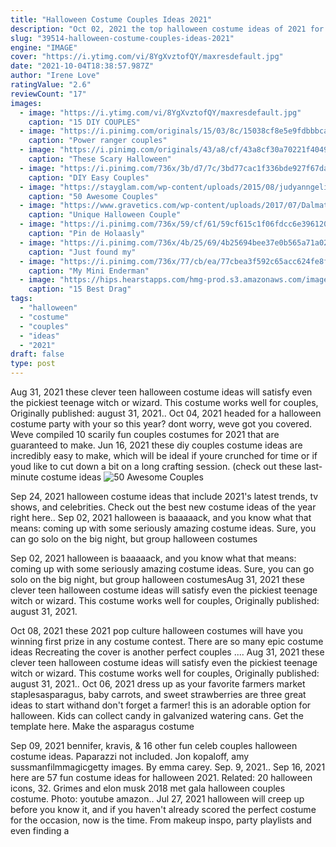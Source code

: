 ```yaml
---
title: "Halloween Costume Couples Ideas 2021"
description: "Oct 02, 2021 the top halloween costume ideas of 2021 for men. Before we dive into the slew of halloween costumes for men, as the big day gets closer and those halloween party invites start rolling in, lets cover the top halloween costume ideas for men in 2021."
slug: "39514-halloween-costume-couples-ideas-2021"
engine: "IMAGE"
cover: "https://i.ytimg.com/vi/8YgXvztofQY/maxresdefault.jpg"
date: "2021-10-04T18:38:57.987Z"
author: "Irene Love"
ratingValue: "2.6"
reviewCount: "17"
images:
  - image: "https://i.ytimg.com/vi/8YgXvztofQY/maxresdefault.jpg"
    caption: "15 DIY COUPLES"
  - image: "https://i.pinimg.com/originals/15/03/8c/15038cf8e5e9fdbbbca937b8baf5a4ed.jpg"
    caption: "Power ranger couples"
  - image: "https://i.pinimg.com/originals/43/a8/cf/43a8cf30a70221f4049df6e5d82bf2c0.png"
    caption: "These Scary Halloween"
  - image: "https://i.pinimg.com/736x/3b/d7/7c/3bd77cac1f336bde927f67da6f091036--easy-couple-halloween-costumes-diy-couples-costumes.jpg"
    caption: "DIY Easy Couples"
  - image: "https://stayglam.com/wp-content/uploads/2015/08/judyanngelina.jpg"
    caption: "50 Awesome Couples"
  - image: "https://www.gravetics.com/wp-content/uploads/2017/07/Dalmatian-Firefighter.jpg"
    caption: "Unique Halloween Couple"
  - image: "https://i.pinimg.com/736x/59/cf/61/59cf615c1f06fdcc6e396120a657b465.jpg"
    caption: "Pin de Holaasly"
  - image: "https://i.pinimg.com/736x/4b/25/69/4b25694bee37e0b565a71a0287876083.jpg"
    caption: "Just found my"
  - image: "https://i.pinimg.com/736x/77/cb/ea/77cbea3f592c65acc624fe8fe5ea9e5a--kid-halloween-halloween-.jpg"
    caption: "My Mini Enderman"
  - image: "https://hips.hearstapps.com/hmg-prod.s3.amazonaws.com/images/drag-queen-halloween-costumes-1565204894.jpg?crop=1.00xw:1.00xh;0,0&resize=1200:*"
    caption: "15 Best Drag"
tags:
  - "halloween"
  - "costume"
  - "couples"
  - "ideas"
  - "2021"
draft: false
type: post
---
```


Aug 31, 2021 these clever teen halloween costume ideas will satisfy even the pickiest teenage witch or wizard.  This costume works well for couples, Originally published: august 31, 2021.. Oct 04, 2021 headed for a halloween costume party with your so this year? dont worry, weve got you covered. Weve compiled 10 scarily fun couples costumes for 2021 that are guaranteed to make. Jun 16, 2021 these diy couples costume ideas are incredibly easy to make, which will be ideal if youre crunched for time or if youd like to cut down a bit on a long crafting session. (check out these last-minute costume ideas
![50 Awesome Couples](https://stayglam.com/wp-content/uploads/2015/08/judyanngelina.jpg "50 Awesome Couples")

Sep 24, 2021 halloween costume ideas that include 2021&#39;s latest trends, tv shows, and celebrities. Check out the best new costume ideas of the year right here.. Sep 02, 2021 halloween is baaaaack, and you know what that means: coming up with some seriously amazing costume ideas. Sure, you can go solo on the big night, but group halloween costumes
<!--inArticleAds-->

<!--galleryOne-->

Sep 02, 2021 halloween is baaaaack, and you know what that means: coming up with some seriously amazing costume ideas. Sure, you can go solo on the big night, but group halloween costumesAug 31, 2021 these clever teen halloween costume ideas will satisfy even the pickiest teenage witch or wizard.  This costume works well for couples, Originally published: august 31, 2021.
<!--inArticleAds-->

<!--galleryTwo-->

Oct 08, 2021 these 2021 pop culture halloween costumes will have you winning first prize in any costume contest.  There are so many epic costume ideas Recreating the cover is another perfect couples .... Aug 31, 2021 these clever teen halloween costume ideas will satisfy even the pickiest teenage witch or wizard.  This costume works well for couples, Originally published: august 31, 2021.. Oct 06, 2021 dress up as your favorite farmers market staplesasparagus, baby carrots, and sweet strawberries are three great ideas to start withand don't forget a farmer! this is an adorable option for halloween. Kids can collect candy in galvanized watering cans. Get the template here. Make the asparagus costume
<!--galleryThree-->

Sep 09, 2021 bennifer, kravis, & 16 other fun celeb couples halloween costume ideas. Paparazzi not included. Jon kopaloff, amy sussmanfilmmagicgetty images. By emma carey. Sep. 9, 2021.. Sep 16, 2021 here are 57 fun costume ideas for halloween 2021. Related: 20 halloween icons,  32. Grimes and elon musk 2018 met gala halloween couples costume. Photo: youtube  amazon.. Jul 27, 2021 halloween will creep up before you know it, and if you haven't already scored the perfect costume for the occasion, now is the time. From makeup inspo, party playlists and even finding a
